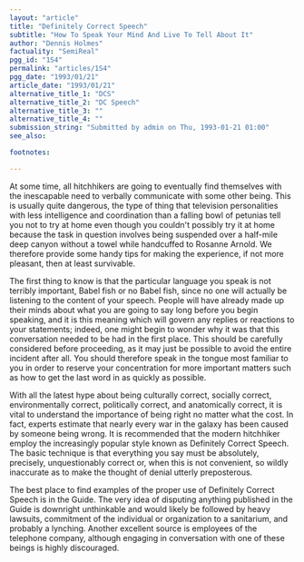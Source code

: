 ```yaml
---
layout: "article"
title: "Definitely Correct Speech"
subtitle: "How To Speak Your Mind And Live To Tell About It"
author: "Dennis Holmes"
factuality: "SemiReal"
pgg_id: "1S4"
permalink: "articles/1S4"
pgg_date: "1993/01/21"
article_date: "1993/01/21"
alternative_title_1: "DCS"
alternative_title_2: "DC Speech"
alternative_title_3: ""
alternative_title_4: ""
submission_string: "Submitted by admin on Thu, 1993-01-21 01:00"
see_also:

footnotes: 

---
```

<div>
<p>At some time, all hitchhikers are going to eventually find themselves with the inescapable need to verbally communicate with some other being. This is usually quite dangerous, the type of thing that television personalities with less intelligence and coordination than a falling bowl of petunias tell you not to try at home even though you couldn't possibly try it at home because the task in question involves being suspended over a half-mile deep canyon without a towel while handcuffed to Rosanne Arnold. We therefore provide some handy tips for making the experience, if not more pleasant, then at least survivable.</p>
<p>The first thing to know is that the particular language you speak is not terribly important, Babel fish or no Babel fish, since no one will actually be listening to the content of your speech. People will have already made up their minds about what you are going to say long before you begin speaking, and it is this meaning which will govern any replies or reactions to your statements; indeed, one might begin to wonder why it was that this conversation needed to be had in the first place. This should be carefully considered before proceeding, as it may just be possible to avoid the entire incident after all. You should therefore speak in the tongue most familiar to you in order to reserve your concentration for more important matters such as how to get the last word in as quickly as possible.</p>
<p>With all the latest hype about being culturally correct, socially correct, environmentally correct, politically correct, and anatomically correct, it is vital to understand the importance of being right no matter what the cost. In fact, experts estimate that nearly every war in the galaxy has been caused by someone being wrong. It is recommended that the modern hitchhiker employ the increasingly popular style known as Definitely Correct Speech. The basic technique is that everything you say must be absolutely, precisely, unquestionably correct or, when this is not convenient, so wildly inaccurate as to make the thought of denial utterly preposterous.</p>
<p>The best place to find examples of the proper use of Definitely Correct Speech is in the Guide. The very idea of disputing anything published in the Guide is downright unthinkable and would likely be followed by heavy lawsuits, commitment of the individual or organization to a sanitarium, and probably a lynching. Another excellent source is employees of the telephone company, although engaging in conversation with one of these beings is highly discouraged. <!--Amazon_CLS_IM_END--></p>
</div>

